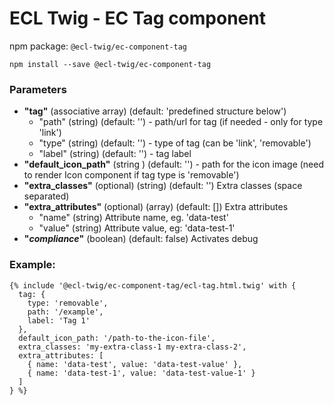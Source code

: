 # ECL Twig - EC Tag component

npm package: `@ecl-twig/ec-component-tag`

```shell
npm install --save @ecl-twig/ec-component-tag
```

### Parameters

- **"tag"** (associative array) (default: 'predefined structure below')
  - "path" (string) (default: '') - path/url for tag (if needed - only for type 'link')
  - "type" (string) (default: '') - type of tag (can be 'link', 'removable')
  - "label" (string) (default: '') - tag label
- **"default_icon_path"** (string ) (default: '') - path for the icon image (need to render Icon component if tag type is 'removable')
- **"extra_classes"** (optional) (string) (default: '') Extra classes (space separated)
- **"extra_attributes"** (optional) (array) (default: []) Extra attributes
  - "name" (string) Attribute name, eg. 'data-test'
  - "value" (string) Attribute value, eg: 'data-test-1'
- **"_compliance_"** (boolean) (default: false) Activates debug

### Example:

<!-- prettier-ignore -->
```twig
{% include '@ecl-twig/ec-component-tag/ecl-tag.html.twig' with { 
  tag: { 
    type: 'removable', 
    path: '/example', 
    label: 'Tag 1' 
  }, 
  default_icon_path: '/path-to-the-icon-file', 
  extra_classes: 'my-extra-class-1 my-extra-class-2', 
  extra_attributes: [ 
    { name: 'data-test', value: 'data-test-value' }, 
    { name: 'data-test-1', value: 'data-test-value-1' } 
  ] 
} %}
```
